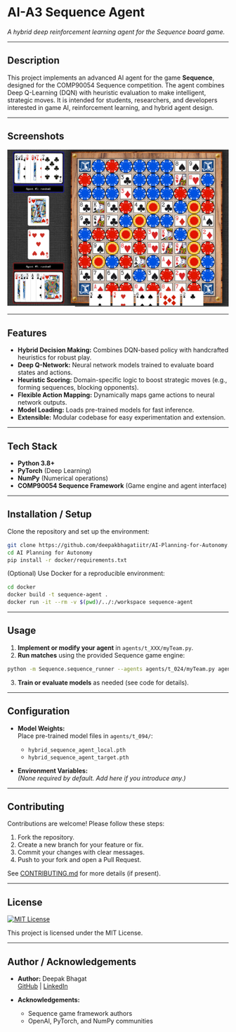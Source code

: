 # AI-A3 Sequence Agent

*A hybrid deep reinforcement learning agent for the Sequence board game.*

---

## Description

This project implements an advanced AI agent for the game **Sequence**, designed for the COMP90054 Sequence competition. The agent combines Deep Q-Learning (DQN) with heuristic evaluation to make intelligent, strategic moves. It is intended for students, researchers, and developers interested in game AI, reinforcement learning, and hybrid agent design.

---

## Screenshots

> 

![Sequence Board Example](img/sequence.png)

---

## Features

- **Hybrid Decision Making:** Combines DQN-based policy with handcrafted heuristics for robust play.
- **Deep Q-Network:** Neural network models trained to evaluate board states and actions.
- **Heuristic Scoring:** Domain-specific logic to boost strategic moves (e.g., forming sequences, blocking opponents).
- **Flexible Action Mapping:** Dynamically maps game actions to neural network outputs.
- **Model Loading:** Loads pre-trained models for fast inference.
- **Extensible:** Modular codebase for easy experimentation and extension.

---

## Tech Stack

- **Python 3.8+**
- **PyTorch** (Deep Learning)
- **NumPy** (Numerical operations)
- **COMP90054 Sequence Framework** (Game engine and agent interface)

---

## Installation / Setup

Clone the repository and set up the environment:

```sh
git clone https://github.com/deepakbhagatiitr/AI-Planning-for-Autonomy.git
cd AI Planning for Autonomy
pip install -r docker/requirements.txt
```

(Optional) Use Docker for a reproducible environment:

```sh
cd docker
docker build -t sequence-agent .
docker run -it --rm -v $(pwd)/../:/workspace sequence-agent
```

---

## Usage

1. **Implement or modify your agent** in `agents/t_XXX/myTeam.py`.
2. **Run matches** using the provided Sequence game engine:

```sh
python -m Sequence.sequence_runner --agents agents/t_024/myTeam.py agents/generic/first_move.py
```

3. **Train or evaluate models** as needed (see code for details).

---

## Configuration

- **Model Weights:**  
  Place pre-trained model files in `agents/t_094/`:
  - `hybrid_sequence_agent_local.pth`
  - `hybrid_sequence_agent_target.pth`

- **Environment Variables:**  
  *(None required by default. Add here if you introduce any.)*

---

## Contributing

Contributions are welcome! Please follow these steps:

1. Fork the repository.
2. Create a new branch for your feature or fix.
3. Commit your changes with clear messages.
4. Push to your fork and open a Pull Request.

See [CONTRIBUTING.md](CONTRIBUTING.md) for more details (if present).

---

## License

[![MIT License](https://img.shields.io/badge/License-MIT-blue.svg)](LICENSE)

This project is licensed under the MIT License.

---

## Author / Acknowledgements

- **Author:** Deepak Bhagat  
  [GitHub](https://github.com/your-username) | [LinkedIn](https://linkedin.com/in/your-link)

- **Acknowledgements:**
  - Sequence game framework authors  
  - OpenAI, PyTorch, and NumPy communities